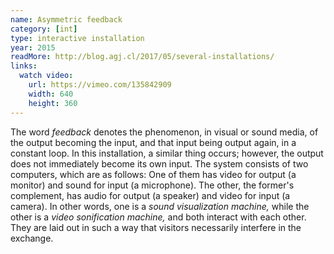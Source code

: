 ```yaml
---
name: Asymmetric feedback
category: [int]
type: interactive installation
year: 2015
readMore: http://blog.agj.cl/2017/05/several-installations/
links:
  watch video:
    url: https://vimeo.com/135842909
    width: 640
    height: 360
---
```



The word _feedback_ denotes the phenomenon, in visual or sound media, of the output becoming the input, and that input being output again, in a constant loop. In this installation, a similar thing occurs; however, the output does not immediately become its own input. The system consists of two computers, which are as follows: One of them has video for output (a monitor) and sound for input (a microphone). The other, the former's complement, has audio for output (a speaker) and video for input (a camera). In other words, one is a _sound visualization machine,_ while the other is a _video sonification machine,_ and both interact with each other. They are laid out in such a way that visitors necessarily interfere in the exchange.
